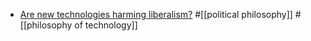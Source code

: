 - [Are new technologies harming liberalism?](https://www.noahpinion.blog/p/new-technologies-new-totalitarians) #[[political philosophy]] #[[philosophy of technology]]